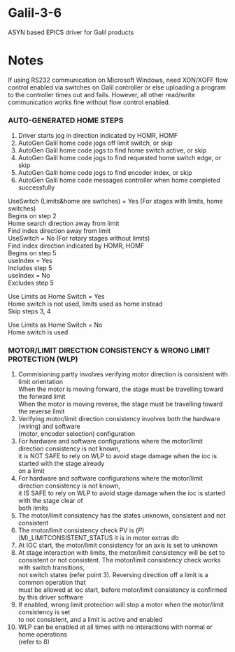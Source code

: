 # Galil-3-6


ASYN based EPICS driver for Galil products

# Notes

If using RS232 communication on Microsoft Windows, need XON/XOFF flow control enabled via switches on Galil controller or else uploading
a program to the controller times out and fails. However, all other read/write communication works fine without flow control enabled.

### AUTO-GENERATED HOME STEPS
1. Driver starts jog in direction indicated by HOMR, HOMF
2. AutoGen Galil home code jogs off limit switch, or skip
3. AutoGen Galil home code jogs to find home switch active, or skip
4. AutoGen Galil home code jogs to find requested home switch edge, or skip
5. AutoGen Galil home code jogs to find encoder index, or skip
6. AutoGen Galil home code messages controller when home completed successfully

UseSwitch (Limits&home are switches) = Yes (For stages with limits, home switches)   
Begins on step 2   
Home search direction away from limit   
Find index direction away from limit  
UseSwitch = No (For rotary stages without limits)  
Find index direction indicated by HOMR, HOMF  
Begins on step 5  
useIndex = Yes  
Includes step 5  
useIndex = No  
Excludes step 5  

Use Limits as Home Switch = Yes  
Home switch is not used, limits used as home instead  
Skip steps 3, 4  

Use Limits as Home Switch = No  
Home switch is used  

### MOTOR/LIMIT DIRECTION CONSISTENCY & WRONG LIMIT PROTECTION (WLP)
1. Commisioning partly involves verifying motor direction is consistent with limit orientation  
   When the motor is moving forward, the stage must be travelling toward the forward limit  
   When the motor is moving reverse, the stage must be travelling toward the reverse limit  
2. Verifying motor/limit direction consistency involves both the hardware (wiring) and software  
   (motor, encoder selection) configuration  
3. For hardware and software configurations where the motor/limit direction consistency is not known,  
   it is NOT SAFE to rely on WLP to avoid stage damage when the ioc is started with the stage already  
   on a limit  
4. For hardware and software configurations where the motor/limit direction consistency is not known,  
   it IS SAFE to rely on WLP to avoid stage damage when the ioc is started with the stage clear of  
   both limits  
5. The motor/limit consistency has the states unknown, consistent and not consistent  
6. The motor/limit consistency check PV is $(P)$(M)_LIMITCONSISTENT_STATUS it is in motor extras db  
7. At IOC start, the motor/limit consistency for an axis is set to unknown  
8. At stage interaction with limits, the motor/limit consistency will be set to  
   consistent or not consistent.  The motor/limit consistency check works with switch transitions,  
   not switch states (refer point 3).  Reversing direction off a limit is a common operation that  
   must be allowed at ioc start, before motor/limit consistency is confirmed by this driver software   
9. If enabled, wrong limit protection will stop a motor when the motor/limit consistency is set  
   to not consistent, and a limit is active and enabled  
10. WLP can be enabled at all times with no interactions with normal or home operations   
    (refer to 8)  
